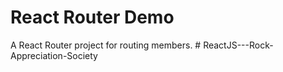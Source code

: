 React Router Demo
=====================
A React Router project for routing members.
#   R e a c t J S - - - R o c k - A p p r e c i a t i o n - S o c i e t y  
 
